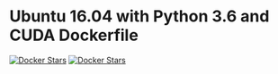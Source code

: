 # Ubuntu 16.04 with Python 3.6 and CUDA Dockerfile

[![Docker Stars](https://img.shields.io/docker/automated/illagrenan/cuda-80-cudnn6-runtime-1604-py36.svg)](https://hub.docker.com/r/illagrenan/cuda-80-cudnn6-runtime-1604-py36/)
[![Docker Stars](https://img.shields.io/docker/build/illagrenan/cuda-80-cudnn6-runtime-1604-py36.svg)](https://hub.docker.com/r/illagrenan/cuda-80-cudnn6-runtime-1604-py36/)
